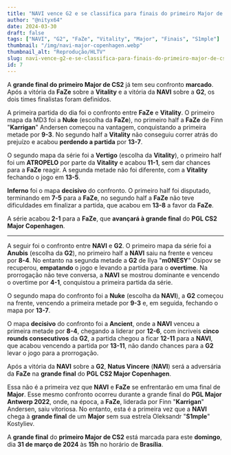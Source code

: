 ```yaml
---
title: "NAVI vence G2 e se classifica para finais do primeiro Major de CS2"
author: "@nityx64"
date: 2024-03-30
draft: false
tags: ["NAVI", "G2", "FaZe", "Vitality", "Major", "Finais", "S1mple"]
thumbnail: "/img/navi-major-copenhagen.webp"
thumbnail_alt: "Reprodução/HLTV"
slug: navi-vence-g2-e-se-classifica-para-finais-do-primeiro-major-de-cs2
id: 7
---
```


A **grande final do primeiro Major de CS2** já tem seu confronto **marcado**. Após a vitória da **FaZe** sobre a **Vitality** e a vitória da **NAVI** sobre a **G2**, os dois times finalistas foram definidos.

A primeira partida do dia foi o confronto entre **FaZe** e **Vitality**. O primeiro mapa da MD3 foi a **Nuke** (escolha da **FaZe**), no primeiro half a **FaZe** de Finn "**Karrigan**" Andersen começou na vantagem, conquistando a primeira metade por **9-3**. No segundo half a **Vitality** não conseguiu correr atrás do prejuízo e acabou **perdendo a partida** por **13-7**.

O segundo mapa da série foi a **Vertigo** (escolha da **Vitality**), o primeiro half foi um **ATROPELO** por parte da **Vitality** e acabou **11-1**, sem dar chances para a **FaZe** reagir. A segunda metade não foi diferente, com a **Vitality** fechando o jogo em **13-5**.

**Inferno** foi o mapa **decisivo** do confronto. O primeiro half foi disputado, terminando em **7-5** para a **FaZe**, no segundo half a **FaZe** não teve dificuldades em finalizar a partida, que acabou em **13-8** a favor da **FaZe**.

A série acabou **2-1** para a **FaZe**, que **avançará à grande final** do **PGL CS2 Major Copenhagen**.

---

A seguir foi o confronto entre **NAVI** e **G2**. O primeiro mapa da série foi a **Anubis** (escolha da **G2**), no primeiro half a **NAVI** saiu na frente e venceu por **8-4**. No entanto na segunda metade a **G2** de Ilya "**m0NESY**" Osipov se recuperou, **empatando** o jogo e levando a partida para o **overtime**. Na prorrogação não teve conversa, a **NAVI** se mostrou dominante e vencendo o overtime por **4-1**, conquistou a primeira partida da série.

O segundo mapa do confronto foi a **Nuke** (escolha da **NAVI**), a **G2** começou na frente, vencendo a primeira metade por **9-3** e, em seguida, fechando o mapa por **13-7**.

O mapa **decisivo** do confronto foi a **Ancient**, onde a **NAVI** venceu a primeira metade por **8-4**, chegando a liderar por **12-6**, com íncriveis **cinco rounds  consecutivos** da **G2**, a partida chegou a ficar **12-11** para a **NAVI**, que acabou vencendo a partida por **13-11**, não dando chances para a **G2** levar o jogo para a prorrogação.

Após a vitória da **NAVI** sobre a **G2**, **Natus Vincere** (**NAVI**) será a adversária da **FaZe** na **grande final** do **PGL CS2 Major Copenhagen**.

Essa não é a primeira vez que **NAVI** e **FaZe** se enfrentarão em uma final de **Major**. Esse mesmo confronto ocorreu durante a grande final do **PGL Major Antwerp 2022**, onde, na época, a **FaZe**, liderada por Finn "**Karrigan**" Andersen, saiu vitoriosa. No entanto, esta é a primeira vez que a **NAVI** chega à **grande final** de um **Major** sem sua estrela Oleksandr "**S1mple**" Kostyliev.

A **grande final** do **primeiro Major de CS2** está marcada para este **domingo**, dia **31 de março de 2024** às **15h** no horário de **Brasília**.